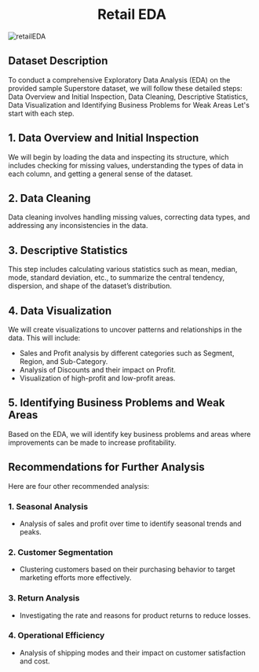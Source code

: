 <div align="center">
  
# Retail EDA

</div>

![retailEDA](https://github.com/user-attachments/assets/59c10e0c-cd00-42cc-ae1b-ff8fd9acd0d8)

## Dataset Description
To conduct a comprehensive Exploratory Data Analysis (EDA) on the provided sample Superstore dataset, we will follow these detailed steps:
Data Overview and Initial Inspection, Data Cleaning, Descriptive Statistics, Data Visualization and Identifying Business Problems for Weak Areas
Let's start with each step.

## 1. Data Overview and Initial Inspection
We will begin by loading the data and inspecting its structure, which includes checking for missing values, understanding the types of data in each column, and getting a general sense of the dataset.

## 2. Data Cleaning
Data cleaning involves handling missing values, correcting data types, and addressing any inconsistencies in the data.

## 3. Descriptive Statistics
This step includes calculating various statistics such as mean, median, mode, standard deviation, etc., to summarize the central tendency, dispersion, and shape of the dataset’s distribution.

## 4. Data Visualization
We will create visualizations to uncover patterns and relationships in the data. This will include:

- Sales and Profit analysis by different categories such as Segment, Region, and Sub-Category.
- Analysis of Discounts and their impact on Profit.
- Visualization of high-profit and low-profit areas.

## 5. Identifying Business Problems and Weak Areas
Based on the EDA, we will identify key business problems and areas where improvements can be made to increase profitability.

## Recommendations for Further Analysis
Here are four other recommended analysis:

### 1. Seasonal Analysis
- Analysis of sales and profit over time to identify seasonal trends and peaks.

### 2. Customer Segmentation
- Clustering customers based on their purchasing behavior to target marketing efforts more effectively.

### 3. Return Analysis
- Investigating the rate and reasons for product returns to reduce losses.

### 4. Operational Efficiency
- Analysis of shipping modes and their impact on customer satisfaction and cost.
